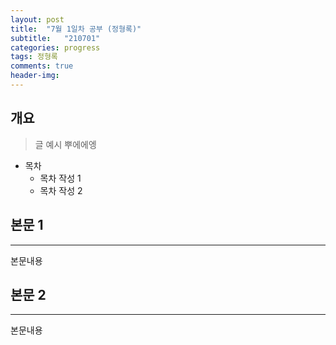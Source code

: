 ```yaml
---
layout: post
title:  "7월 1일차 공부 (정형록)"
subtitle:   "210701"
categories: progress
tags: 정형록
comments: true
header-img: 
---
```


## 개요
> 글 예시
뿌에에엥
- 목차
	- 목차 작성 1
	- 목차 작성 2 
  

## 본문 1
---
본문내용



## 본문 2
---
본문내용
